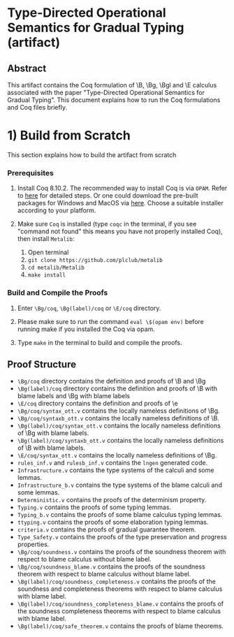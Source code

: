# Type-Directed Operational Semantics for Gradual Typing (artifact)

## Abstract

This artifact contains the Coq formulation of \B, \Bg, \Bgl and \E calculus associated with 
the paper "Type-Directed Operational Semantics for Gradual Typing". This document 
explains how to run the Coq formulations and Coq files briefly. 


# 1) Build from Scratch #

This section explains how to build the artifact from scratch

### Prerequisites

1. Install Coq 8.10.2.
   The recommended way to install Coq is via `OPAM`. Refer to
   [here](https://coq.inria.fr/opam/www/using.html) for detailed steps. Or one could
   download the pre-built packages for Windows and MacOS via
   [here](https://github.com/coq/coq/releases/tag/V8.10.2). Choose a suitable installer
   according to your platform.

2. Make sure `Coq` is installed (type `coqc` in the terminal, if you see "command
   not found" this means you have not properly installed Coq), then install `Metalib`:
   1. Open terminal
   2. `git clone https://github.com/plclub/metalib`
   3. `cd metalib/Metalib`
   5. `make install`


### Build and Compile the Proofs

1. Enter  `\Bg/coq`, `\Bg(label)/coq` or ``\E/coq``  directory.

2. Please make sure to run the command `eval \$(opam env)` before running make if 
   you installed the Coq via opam. 

3. Type `make` in the terminal to build and compile the proofs.


## Proof Structure

- `\Bg/coq` directory contains the definition and proofs of \B and \Bg
- `\Bg(label)/coq` directory contains the definition and proofs of \B with blame labels and \Bg with blame labels  
- `\E/coq` directory contains the definition and proofs of \e
- `\Bg/coq/syntax_ott.v` contains the locally nameless definitions of \Bg.
- `\Bg/coq/syntaxb_ott.v` contains the locally nameless definitions of \B.
- `\Bg(label)/coq/syntax_ott.v` contains the locally nameless definitions of \Bg with blame labels.
- `\Bg(label)/coq/syntaxb_ott.v` contains the locally nameless definitions of \B with blame labels.
- `\E/coq/syntax_ott.v` contains the locally nameless definitions of \Bg.
- `rules_inf.v` and `rulesb_inf.v` contains the `lngen` generated code.
- `Infrastructure.v` contains the type systems of the calculi and some lemmas.
- `Infrastructure_b.v` contains the type systems of the blame calculi and some lemmas.
- `Deterministic.v` contains the proofs of the determinism property.
- `Typing.v` contains the proofs of some typing lemmas.
- `Typing_b.v` contains the proofs of some blame calculus typing lemmas.
- `ttyping.v` contains the proofs of some elaboration typing lemmas.
- `criteria.v` contains the proofs of gradual guarantee theorem.
- `Type_Safety.v` contains the proofs of the type preservation and progress properties.
- `\Bg/coq/soundness.v` contains the proofs of the soundness theorem with respect to blame calculus without blame label.
- `\Bg/coq/soundness_blame.v` contains the proofs of the soundness theorem with respect to blame calculus without blame label.
- `\Bg(label)/coq/soundness_completeness.v` contains the proofs of the soundness and completeness theorems with respect to blame calculus with  blame   label.
- `\Bg(label)/coq/soundness_completeness_blame.v` contains the proofs of the soundness completeness theorems with respect to blame calculus with blame label.
- `\Bg(label)/coq/safe_theorem.v` contains the proofs of blame theorems.
